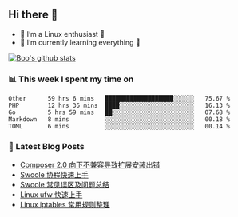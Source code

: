 ## Hi there 👋
* 🔭 I’m a Linux enthusiast 🐧️
* 🏃️ I’m currently learning everything 🏃️

[![Boo's github stats](https://github-readme-stats.vercel.app/api?username=0xAiKang)](https://github.com/anuraghazra/github-readme-stats)

<!-- [![Most Used Langs](https://github-readme-stats.vercel.app/api/top-langs/?username=0xAiKang)](https://github.com/anuraghazra/github-readme-stats) -->

### 📊 This week I spent my time on
<!--START_SECTION:waka-->
```text
Other      59 hrs 6 mins   ███████████████████░░░░░░   75.67 % 
PHP        12 hrs 36 mins  ████░░░░░░░░░░░░░░░░░░░░░   16.13 % 
Go         5 hrs 59 mins   ██░░░░░░░░░░░░░░░░░░░░░░░   07.68 % 
Markdown   8 mins          ░░░░░░░░░░░░░░░░░░░░░░░░░   00.18 % 
TOML       6 mins          ░░░░░░░░░░░░░░░░░░░░░░░░░   00.14 % 
```
<!--END_SECTION:waka-->

### 📕 Latest Blog Posts
<!-- BLOG-POST-LIST:START -->
- [Composer 2.0 向下不兼容导致扩展安装出错](https://www.0x2beace.com/composer-2-0-backward-incompatibility-causes-extension-installation-error/)
- [Swoole 协程快速上手](https://www.0x2beace.com/swoole-coroutine-quick-start/)
- [Swoole 常见误区及问题总结](https://www.0x2beace.com/swoole-common-mistakes-and-problems-summary/)
- [Linux ufw 快速上手](https://www.0x2beace.com/linux-ufw-quick-start/)
- [Linux iptables 常用规则整理](https://www.0x2beace.com/linux-iptables-common-rules-collation/)
<!-- BLOG-POST-LIST:END -->

